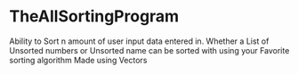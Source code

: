 # TheAllSortingProgram

Ability to Sort n amount of user input data entered in. Whether a List of Unsorted numbers or Unsorted name can be sorted with using your Favorite sorting algorithm Made using Vectors
